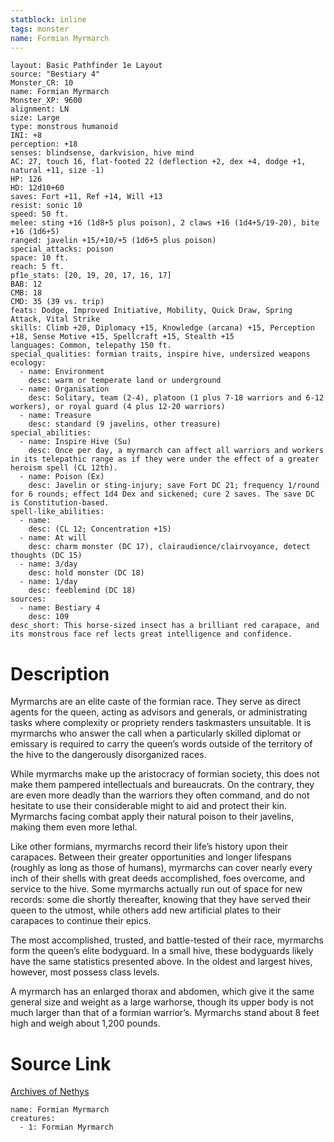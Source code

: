 ```yaml
---
statblock: inline
tags: monster
name: Formian Myrmarch
---
```

```statblock
layout: Basic Pathfinder 1e Layout
source: "Bestiary 4"
Monster_CR: 10
name: Formian Myrmarch
Monster_XP: 9600
alignment: LN
size: Large
type: monstrous humanoid
INI: +8
perception: +18
senses: blindsense, darkvision, hive mind
AC: 27, touch 16, flat-footed 22 (deflection +2, dex +4, dodge +1, natural +11, size -1)
HP: 126
HD: 12d10+60
saves: Fort +11, Ref +14, Will +13
resist: sonic 10
speed: 50 ft.
melee: sting +16 (1d8+5 plus poison), 2 claws +16 (1d4+5/19-20), bite +16 (1d6+5)
ranged: javelin +15/+10/+5 (1d6+5 plus poison)
special_attacks: poison
space: 10 ft.
reach: 5 ft.
pf1e_stats: [20, 19, 20, 17, 16, 17]
BAB: 12
CMB: 18
CMD: 35 (39 vs. trip)
feats: Dodge, Improved Initiative, Mobility, Quick Draw, Spring Attack, Vital Strike
skills: Climb +20, Diplomacy +15, Knowledge (arcana) +15, Perception +18, Sense Motive +15, Spellcraft +15, Stealth +15
languages: Common, telepathy 150 ft.
special_qualities: formian traits, inspire hive, undersized weapons
ecology:
  - name: Environment
    desc: warm or temperate land or underground
  - name: Organisation
    desc: Solitary, team (2-4), platoon (1 plus 7-18 warriors and 6-12 workers), or royal guard (4 plus 12-20 warriors)
  - name: Treasure
    desc: standard (9 javelins, other treasure)
special_abilities:
  - name: Inspire Hive (Su)
    desc: Once per day, a myrmarch can affect all warriors and workers in its telepathic range as if they were under the effect of a greater heroism spell (CL 12th).
  - name: Poison (Ex)
    desc: Javelin or sting-injury; save Fort DC 21; frequency 1/round for 6 rounds; effect 1d4 Dex and sickened; cure 2 saves. The save DC is Constitution-based.
spell-like_abilities:
  - name:
    desc: (CL 12; Concentration +15)
  - name: At will
    desc: charm monster (DC 17), clairaudience/clairvoyance, detect thoughts (DC 15)
  - name: 3/day
    desc: hold monster (DC 18)
  - name: 1/day
    desc: feeblemind (DC 18)
sources:
  - name: Bestiary 4
    desc: 109
desc_short: This horse-sized insect has a brilliant red carapace, and its monstrous face ref lects great intelligence and confidence.
```
# Description
Myrmarchs are an elite caste of the formian race. They serve as direct agents for the queen, acting as advisors and generals, or administrating tasks where complexity or propriety renders taskmasters unsuitable. It is myrmarchs who answer the call when a particularly skilled diplomat or emissary is required to carry the queen’s words outside of the territory of the hive to the dangerously disorganized races.

While myrmarchs make up the aristocracy of formian society, this does not make them pampered intellectuals and bureaucrats. On the contrary, they are even more deadly than the warriors they often command, and do not hesitate to use their considerable might to aid and protect their kin. Myrmarchs facing combat apply their natural poison to their javelins, making them even more lethal.

Like other formians, myrmarchs record their life’s history upon their carapaces. Between their greater opportunities and longer lifespans (roughly as long as those of humans), myrmarchs can cover nearly every inch of their shells with great deeds accomplished, foes overcome, and service to the hive. Some myrmarchs actually run out of space for new records: some die shortly thereafter, knowing that they have served their queen to the utmost, while others add new artificial plates to their carapaces to continue their epics.

The most accomplished, trusted, and battle-tested of their race, myrmarchs form the queen’s elite bodyguard. In a small hive, these bodyguards likely have the same statistics presented above. In the oldest and largest hives, however, most possess class levels.

A myrmarch has an enlarged thorax and abdomen, which give it the same general size and weight as a large warhorse, though its upper body is not much larger than that of a formian warrior’s. Myrmarchs stand about 8 feet high and weigh about 1,200 pounds.
# Source Link
[Archives of Nethys](https://aonprd.com/MonsterDisplay.aspx?ItemName=Formian%20Myrmarch)
```encounter-table
name: Formian Myrmarch
creatures:
  - 1: Formian Myrmarch
```
